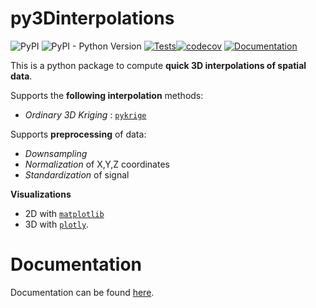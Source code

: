 # py3Dinterpolations
![PyPI](https://img.shields.io/pypi/v/py3Dinterpolations)
![PyPI - Python Version](https://img.shields.io/pypi/pyversions/py3Dinterpolations)
[![Tests](https://github.com/giocaizzi/py3Dinterpolations/actions/workflows/tests.yml/badge.svg?branch=main)](https://github.com/giocaizzi/py3Dinterpolations/actions/workflows/tests.yml)[![codecov](https://codecov.io/gh/giocaizzi/py3Dinterpolations/branch/main/graph/badge.svg?token=8COIITUR2I)](https://codecov.io/gh/giocaizzi/py3Dinterpolations)
[![Documentation](https://github.com/giocaizzi/py3Dinterpolations/actions/workflows/documentation.yml/badge.svg?branch=gh-pages)](https://github.com/giocaizzi/py3Dinterpolations/actions/workflows/documentation.yml)


This is a python package to compute **quick 3D interpolations of spatial data**.

Supports the **following interpolation** methods:
- *Ordinary 3D Kriging* : [`pykrige`](https://github.com/GeoStat-Framework/PyKrige)

Supports **preprocessing** of data:
- *Downsampling*
- *Normalization* of X,Y,Z coordinates
- *Standardization* of signal 

**Visualizations**
- 2D with [`matplotlib`](https://matplotlib.org/stable/)
- 3D with [`plotly`](https://plotly.com/).

# Documentation

Documentation can be found [here](https://giocaizzi.github.io/py3Dinterpolations/).
